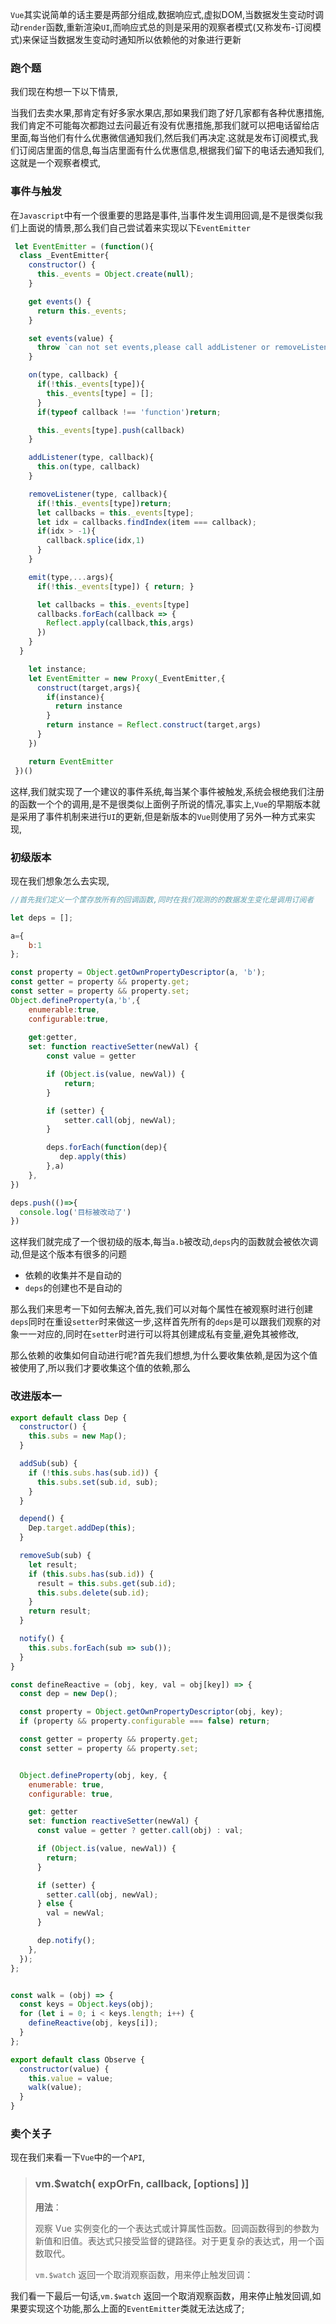 `Vue`其实说简单的话主要是两部分组成,数据响应式,虚拟DOM,当数据发生变动时调动`render`函数,重新渲染`UI`,而响应式总的则是采用的观察者模式(又称发布-订阅模式)来保证当数据发生变动时通知所以依赖他的对象进行更新

###  跑个题

我们现在构想一下以下情景,

​	当我们去卖水果,那肯定有好多家水果店,那如果我们跑了好几家都有各种优惠措施,我们肯定不可能每次都跑过去问最近有没有优惠措施,那我们就可以把电话留给店里面,每当他们有什么优惠微信通知我们,然后我们再决定.这就是发布订阅模式,我们订阅店里面的信息,每当店里面有什么优惠信息,根据我们留下的电话去通知我们,这就是一个观察者模式,

### 事件与触发

​	在`Javascript`中有一个很重要的思路是事件,当事件发生调用回调,是不是很类似我们上面说的情景,那么我们自己尝试着来实现以下`EventEmitter`

```js
 let EventEmitter = (function(){
  class _EventEmitter{
    constructor() {
      this._events = Object.create(null);
    }

    get events() {
      return this._events;
    }

    set events(value) {
      throw `can not set events,please call addListener or removeListener to set events`
    }

    on(type, callback) {
      if(!this._events[type]){
        this._events[type] = [];
      }
      if(typeof callback !== 'function')return;

      this._events[type].push(callback)
    }

    addListener(type, callback){
      this.on(type, callback)
    }

    removeListener(type, callback){
      if(!this._events[type])return;
      let callbacks = this._events[type];
      let idx = callbacks.findIndex(item === callback);
      if(idx > -1){
        callback.splice(idx,1)
      }
    }

    emit(type,...args){
      if(!this._events[type]) { return; }

      let callbacks = this._events[type]
      callbacks.forEach(callback => {
        Reflect.apply(callback,this,args)
      })
    }
  }

    let instance;
    let EventEmitter = new Proxy(_EventEmitter,{
      construct(target,args){
        if(instance){
          return instance
        }
        return instance = Reflect.construct(target,args)
      }
    })

    return EventEmitter
 })()
```

这样,我们就实现了一个建议的事件系统,每当某个事件被触发,系统会根绝我们注册的函数一个个的调用,是不是很类似上面例子所说的情况,事实上,`Vue`的早期版本就是采用了事件机制来进行`UI`的更新,但是新版本的`Vue`则使用了另外一种方式来实现,



### 初级版本

现在我们想象怎么去实现,

```js
//首先我们定义一个筐存放所有的回调函数,同时在我们观测的的数据发生变化是调用订阅者

let deps = [];

a={
    b:1
};

const property = Object.getOwnPropertyDescriptor(a, 'b');
const getter = property && property.get;
const setter = property && property.set;
Object.defineProperty(a,'b',{
    enumerable:true,
    configurable:true,
    
    get:getter,
    set: function reactiveSetter(newVal) {
        const value = getter

        if (Object.is(value, newVal)) {
            return;
        }

        if (setter) {
            setter.call(obj, newVal);
        }

        deps.forEach(function(dep){
           dep.apply(this) 
        },a)
    },
})

deps.push(()=>{
  console.log('目标被改动了')
})
```

这样我们就完成了一个很初级的版本,每当`a.b`被改动,`deps`内的函数就会被依次调动,但是这个版本有很多的问题

- 依赖的收集并不是自动的
- `deps`的创建也不是自动的

那么我们来思考一下如何去解决,首先,我们可以对每个属性在被观察时进行创建`deps`同时在重设`setter`时来做这一步,这样首先所有的`deps`是可以跟我们观察的对象一一对应的,同时在`setter`时进行可以将其创建成私有变量,避免其被修改,

那么依赖的收集如何自动进行呢?首先我们想想,为什么要收集依赖,是因为这个值被使用了,所以我们才要收集这个值的依赖,那么



### 改进版本一

```js
export default class Dep {
  constructor() {
    this.subs = new Map();
  }

  addSub(sub) {
    if (!this.subs.has(sub.id)) {
      this.subs.set(sub.id, sub);
    }
  }

  depend() {
    Dep.target.addDep(this);
  }

  removeSub(sub) {
    let result;
    if (this.subs.has(sub.id)) {
      result = this.subs.get(sub.id);
      this.subs.delete(sub.id);
    }
    return result;
  }

  notify() {
    this.subs.forEach(sub => sub());
  }
}

const defineReactive = (obj, key, val = obj[key]) => {
  const dep = new Dep();

  const property = Object.getOwnPropertyDescriptor(obj, key);
  if (property && property.configurable === false) return;

  const getter = property && property.get;
  const setter = property && property.set;


  Object.defineProperty(obj, key, {
    enumerable: true,
    configurable: true,

    get: getter
    set: function reactiveSetter(newVal) {
      const value = getter ? getter.call(obj) : val;

      if (Object.is(value, newVal)) {
        return;
      }

      if (setter) {
        setter.call(obj, newVal);
      } else {
        val = newVal;
      }

      dep.notify();
    },
  });
};


const walk = (obj) => {
  const keys = Object.keys(obj);
  for (let i = 0; i < keys.length; i++) {
    defineReactive(obj, keys[i]);
  }
};

export default class Observe {
  constructor(value) {
    this.value = value;
    walk(value);
  }
}
```



### 卖个关子

现在我们来看一下`Vue`中的一个`API`,

> ### vm.$watch( expOrFn, callback, [options\] )]  
>
> **用法**：
>
> 观察 Vue 实例变化的一个表达式或计算属性函数。回调函数得到的参数为新值和旧值。表达式只接受监督的键路径。对于更复杂的表达式，用一个函数取代。
>
> `vm.$watch` 返回一个取消观察函数，用来停止触发回调：

我们看一下最后一句话,`vm.$watch` 返回一个取消观察函数，用来停止触发回调,如果要实现这个功能,那么上面的`EventEmitter`类就无法达成了;